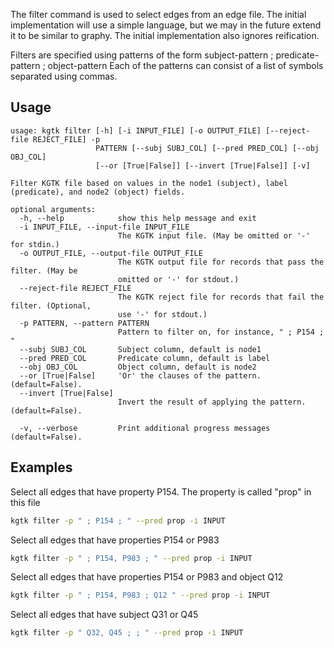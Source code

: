 The filter command is used to select edges from an edge file. The initial implementation will use a simple language, but we may in the future extend it to be similar to graphy. The initial implementation also ignores reification.

Filters are specified using patterns of the form
    subject-pattern ; predicate-pattern ; object-pattern
Each of the patterns can consist of a list of symbols separated using commas.

## Usage

```
usage: kgtk filter [-h] [-i INPUT_FILE] [-o OUTPUT_FILE] [--reject-file REJECT_FILE] -p
                   PATTERN [--subj SUBJ_COL] [--pred PRED_COL] [--obj OBJ_COL]
                   [--or [True|False]] [--invert [True|False]] [-v]

Filter KGTK file based on values in the node1 (subject), label (predicate), and node2 (object) fields.

optional arguments:
  -h, --help            show this help message and exit
  -i INPUT_FILE, --input-file INPUT_FILE
                        The KGTK input file. (May be omitted or '-' for stdin.)
  -o OUTPUT_FILE, --output-file OUTPUT_FILE
                        The KGTK output file for records that pass the filter. (May be
                        omitted or '-' for stdout.)
  --reject-file REJECT_FILE
                        The KGTK reject file for records that fail the filter. (Optional,
                        use '-' for stdout.)
  -p PATTERN, --pattern PATTERN
                        Pattern to filter on, for instance, " ; P154 ; "
  --subj SUBJ_COL       Subject column, default is node1
  --pred PRED_COL       Predicate column, default is label
  --obj OBJ_COL         Object column, default is node2
  --or [True|False]     'Or' the clauses of the pattern. (default=False).
  --invert [True|False]
                        Invert the result of applying the pattern. (default=False).

  -v, --verbose         Print additional progress messages (default=False).
```

## Examples

Select all edges that have property P154. The property is called "prop" in this file

```bash
kgtk filter -p " ; P154 ; " --pred prop -i INPUT
```

Select all edges that have properties P154 or P983

```bash
kgtk filter -p " ; P154, P983 ; " --pred prop -i INPUT
```

Select all edges that have properties P154 or P983 and object Q12

```bash
kgtk filter -p " ; P154, P983 ; Q12 " --pred prop -i INPUT
```

Select all edges that have subject Q31 or Q45
```bash
kgtk filter -p " Q32, Q45 ; ; " --pred prop -i INPUT
```
